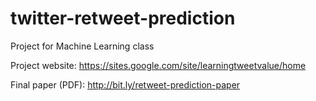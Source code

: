 twitter-retweet-prediction
==========================

Project for Machine Learning class

Project website: https://sites.google.com/site/learningtweetvalue/home

Final paper (PDF): http://bit.ly/retweet-prediction-paper

